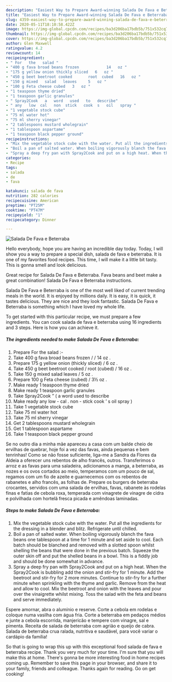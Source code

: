 ```yaml
---
description: "Easiest Way to Prepare Award-winning Salada De Fava e Beterraba"
title: "Easiest Way to Prepare Award-winning Salada De Fava e Beterraba"
slug: 4359-easiest-way-to-prepare-award-winning-salada-de-fava-e-beterraba
date: 2020-05-11T18:10:58.422Z
image: https://img-global.cpcdn.com/recipes/ba3d206ba17bdb5b/751x532cq70/salada-de-fava-e-beterraba-recipe-main-photo.jpg
thumbnail: https://img-global.cpcdn.com/recipes/ba3d206ba17bdb5b/751x532cq70/salada-de-fava-e-beterraba-recipe-main-photo.jpg
cover: https://img-global.cpcdn.com/recipes/ba3d206ba17bdb5b/751x532cq70/salada-de-fava-e-beterraba-recipe-main-photo.jpg
author: Glen Maxwell
ratingvalue: 4.2
reviewcount: 14
recipeingredient:
- " For   the   salad "
- "400 g fava broad beans frozen            14   oz "
- "175 g yellow onion thickly sliced   6   oz "
- "450 g beet beetroot cooked       root  cubed   16   oz "
- "150 g mixed   salad   leaves     5   oz "
- "100 g Feta cheese cubed   3   oz "
- "1 teaspoon thyme dried"
- "1 teaspoon garlic granules"
- " Spray2Cook   a   word   used   to   describe"
- " any   low  cal   non  stick   cook  s   oil   spray "
- "1 vegetable stock cube"
- "75 ml water hot"
- "75 ml sherry vinegar"
- "2 tablespoons mustard wholegrain"
- "1 tablespoon aspartame"
- "1 teaspoon black pepper ground"
recipeinstructions:
- "Mix the vegetable stock cube with the water. Put all the ingredients for the dressing in a blender and blitz. Refrigerate until chilled."
- "Boil a pan of salted water. When boiling vigorously blanch the fava beans one tablespoon at a time for 1 minute and set aside to cool. Each batch should be blanched and removed with a slotted spoon whilst shelling the beans that were done in the previous batch. Squeeze the outer skin off and put the shelled beans in a bowl. This is a fiddly job and should be done somewhat in advance."
- "Spray a deep fry pan with Spray2Cook and put on a high heat. When the Spray2Cook is bubbling add the onion and stir-fry for 1 minute. Add the beetroot and stir-fry for 2 more minutes. Continue to stir-fry for a further minute when sprinkling with the thyme and garlic. Remove from the heat and allow to cool. Mix the beetroot and onion with the leaves and pour over the vinaigrette whilst mixing. Toss the salad with the feta and beans and serve immediately."
categories:
- Recipe
tags:
- salada
- de
- fava

katakunci: salada de fava 
nutrition: 282 calories
recipecuisine: American
preptime: "PT25M"
cooktime: "PT47M"
recipeyield: "1"
recipecategory: Dinner

---
```



![Salada De Fava e Beterraba](https://img-global.cpcdn.com/recipes/ba3d206ba17bdb5b/751x532cq70/salada-de-fava-e-beterraba-recipe-main-photo.jpg)

Hello everybody, hope you are having an incredible day today. Today, I will show you a way to prepare a special dish, salada de fava e beterraba. It is one of my favorites food recipes. This time, I will make it a little bit tasty. This is gonna smell and look delicious.

Great recipe for Salada De Fava e Beterraba. Fava beans and beet make a great combination! Salada De Fava e Beterraba instructions.

Salada De Fava e Beterraba is one of the most well liked of current trending meals in the world. It is enjoyed by millions daily. It is easy, it is quick, it tastes delicious. They are nice and they look fantastic. Salada De Fava e Beterraba is something which I have loved my whole life.


To get started with this particular recipe, we must prepare a few ingredients. You can cook salada de fava e beterraba using 16 ingredients and 3 steps. Here is how you can achieve it.

<!--inarticleads1-->

##### The ingredients needed to make Salada De Fava e Beterraba:

1. Prepare  For   the   salad :-
1. Take 400 g fava broad beans frozen     /     /  14   oz .
1. Prepare 175 g yellow onion (thickly sliced) /  6   oz .
1. Take 450 g beet beetroot cooked     /  root  (cubed) /  16   oz .
1. Take 150 g mixed   salad   leaves   /  5   oz .
1. Prepare 100 g Feta cheese (cubed) /  3½   oz .
1. Make ready 1 teaspoon thyme dried
1. Make ready 1 teaspoon garlic granules
1. Take  Spray2Cook ” ( a   word   used   to   describe
1. Make ready  any   low - cal .  non - stick   cook ’ s   oil   spray )
1. Take 1 vegetable stock cube
1. Take 75 ml water hot
1. Take 75 ml sherry vinegar
1. Get 2 tablespoons mustard wholegrain
1. Get 1 tablespoon aspartame
1. Take 1 teaspoon black pepper ground


Se no outro dia a minha mãe apareceu a casa com um balde cheio de ervilhas de quebrar, hoje foi a vez das favas, ainda pequenas e bem tenrinhas! Como se não fosse suficiente, liga-me a Sandra da Flores da Aldeia a oferecer uns rebentos de alho francês, outros. Transferimos o arroz e as favas para uma saladeira, adicionamos a manga, a beterraba, as nozes e os ovos cortados ao meio, temperamos com um pouco de sal, regamos com um fio de azeite e guarnecemos com os rebentos de rabanetes e alho francês, as folhas de. Prepare os burgers de beterraba crocantes, servidos com uma salada de ervilhas, favas, rabanete às rodelas finas e fatias de cebola roxa, temperada com vinagrete de vinagre de cidra e polvilhada com hortelã fresca picada e amêndoas laminadas. 

<!--inarticleads2-->

##### Steps to make Salada De Fava e Beterraba:

1. Mix the vegetable stock cube with the water. Put all the ingredients for the dressing in a blender and blitz. Refrigerate until chilled.
1. Boil a pan of salted water. When boiling vigorously blanch the fava beans one tablespoon at a time for 1 minute and set aside to cool. Each batch should be blanched and removed with a slotted spoon whilst shelling the beans that were done in the previous batch. Squeeze the outer skin off and put the shelled beans in a bowl. This is a fiddly job and should be done somewhat in advance.
1. Spray a deep fry pan with Spray2Cook and put on a high heat. When the Spray2Cook is bubbling add the onion and stir-fry for 1 minute. Add the beetroot and stir-fry for 2 more minutes. Continue to stir-fry for a further minute when sprinkling with the thyme and garlic. Remove from the heat and allow to cool. Mix the beetroot and onion with the leaves and pour over the vinaigrette whilst mixing. Toss the salad with the feta and beans and serve immediately.


Espere amornar, abra o alumínio e reserve. Corte a cebola em rodelas e coloque numa vasilha com água fria. Corte a beterraba em pedaços médios e junte a cebola escorrida, manjericão e tempere com vinagre, sal e pimenta. Receita de salada de beterraba com agrião e queijo de cabra. Salada de beterraba crua ralada, nutritiva e saudável, para você variar o cardápio da família! 

So that is going to wrap this up with this exceptional food salada de fava e beterraba recipe. Thank you very much for your time. I'm sure that you will make this at home. There's gonna be more interesting food in home recipes coming up. Remember to save this page in your browser, and share it to your family, friends and colleague. Thanks again for reading. Go on get cooking!
